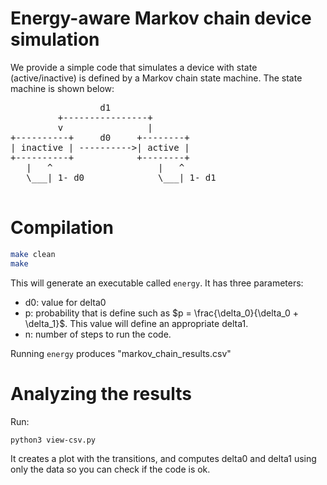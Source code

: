# Energy-aware Markov chain device simulation

We provide a simple code that simulates a device with state (active/inactive) is defined by a Markov chain state machine.
The state machine is shown below:

<pre>
                 d1 
         +----------------+
         v                |
+----------+     d0     +--------+
| inactive | ---------->| active | 
+----------+            +--------+  
   |   ^                    |   ^
   \___| 1- d0              \___| 1- d1

</pre>


# Compilation

```bash
make clean
make
```

This will generate an executable called `energy`.
It has three parameters:

- d0: value for delta0
- p: probability that is define such as $p = \frac{\delta_0}{\delta_0 + \delta_1}$. This value will define an appropriate delta1.
- n: number of steps to run the code.

Running `energy` produces "markov_chain_results.csv"

# Analyzing the results

Run:

```
python3 view-csv.py
```

It creates a plot with the transitions, and computes delta0 and delta1 using only the data so you can check if the code is ok.